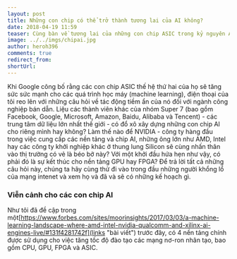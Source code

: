 ```yaml
---
layout: post
title: Những con chip có thể trở thành tương lai của AI không?
date: 2018-04-19 11:59
teaser: Cùng bàn về tương lai của những con chip ASIC trong kỷ nguyên AI - trích bài báo Forbes
image: ../../imgs/chipai.jpg
author: heroh396
comments: true
redirect_from:
shortUrl: 
---
```


Khi Google công bố rằng các con chip ASIC thế hệ thứ hai của họ sẽ tăng sức sức mạnh cho các quá trình học máy (machine learning), điện thoại của tôi reo lên với những câu hỏi về tác động tiềm ẩn của nó đối với ngành công nghiệp bán dẫn.
Liệu các thành viên khác của nhóm Super 7 (bao gồm Facebook, Google, Microsoft, Amazon, Baidu, Alibaba và Tencent) - các trung tâm dữ liệu lớn nhất thế giới - có đổ xô xây dựng những con chip AI cho riêng mình hay không?
Làm thế nào để NVIDIA - công ty hàng đầu trong việc cung cấp các nền tảng và chip AI, những ông lớn như AMD, Intel hay các công ty khởi nghiệp khác ở thung lung Silicon sẽ cùng nhấn thân vào thị trường có vẻ là béo bở này?
Với một khởi đầu hứa hẹn như vậy, có phải đó là sự kết thúc cho nền tảng GPU hay FPGA?
Để trả lời tất cả những câu hỏi này, chúng ta hãy cùng thử đi vào trong đầu những người khổng lổ của mạng intenet và xem họ và đã và sẽ có những kế hoạch gì.

### Viễn cảnh cho các con chip AI


Như tôi đã đề cập trong một[https://www.forbes.com/sites/moorinsights/2017/03/03/a-machine-learning-landscape-where-amd-intel-nvidia-qualcomm-and-xilinx-ai-engines-live/#131f4281742f](links "bài viết") trước đây, có 4 nền tảng chính được sử dụng cho việc tăng tốc độ đào tạo các mạng nơ-ron nhân tạo, bao gồm CPU, GPU, FPGA và ASIC.


